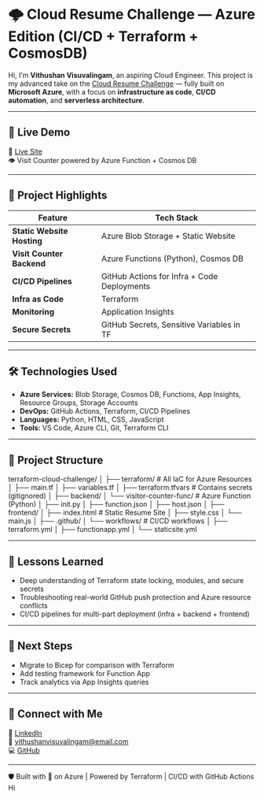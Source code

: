 # 🌩️ Cloud Resume Challenge — Azure Edition (CI/CD + Terraform + CosmosDB)

Hi, I’m **Vithushan Visuvalingam**, an aspiring Cloud Engineer. This project is my advanced take on the [Cloud Resume Challenge](https://cloudresumechallenge.dev/) — fully built on **Microsoft Azure**, with a focus on **infrastructure as code**, **CI/CD automation**, and **serverless architecture**.

---

## 📌 Live Demo

🔗 [Live Site](https://vithustorageterra.z9.web.core.windows.net)  
👁️ Visit Counter powered by Azure Function + Cosmos DB

---

## 🚀 Project Highlights

| Feature                          | Tech Stack                                   |
|----------------------------------|-----------------------------------------------|
| **Static Website Hosting**       | Azure Blob Storage + Static Website           |
| **Visit Counter Backend**        | Azure Functions (Python), Cosmos DB           |
| **CI/CD Pipelines**              | GitHub Actions for Infra + Code Deployments   |
| **Infra as Code**                | Terraform                                     |
| **Monitoring**                   | Application Insights                          |
| **Secure Secrets**               | GitHub Secrets, Sensitive Variables in TF     |

---

## 🛠️ Technologies Used

- **Azure Services:** Blob Storage, Cosmos DB, Functions, App Insights, Resource Groups, Storage Accounts
- **DevOps:** GitHub Actions, Terraform, CI/CD Pipelines
- **Languages:** Python, HTML, CSS, JavaScript
- **Tools:** VS Code, Azure CLI, Git, Terraform CLI

---

## 📂 Project Structure

terraform-cloud-challenge/
│
├── terraform/ # All IaC for Azure Resources
│ ├── main.tf
│ ├── variables.tf
│ ├── terraform.tfvars # Contains secrets (gitignored)
│
├── backend/
│ └── visitor-counter-func/ # Azure Function (Python)
│ ├── init.py
│ ├── function.json
│ ├── host.json
│
├── frontend/
│ ├── index.html # Static Resume Site
│ ├── style.css
│ └── main.js
│
├── .github/
│ └── workflows/ # CI/CD workflows
│ ├── terraform.yml
│ ├── functionapp.yml
│ └── staticsite.yml


---

## 🧠 Lessons Learned

- Deep understanding of Terraform state locking, modules, and secure secrets
- Troubleshooting real-world GitHub push protection and Azure resource conflicts
- CI/CD pipelines for multi-part deployment (infra + backend + frontend)

---

## 🎯 Next Steps

- Migrate to Bicep for comparison with Terraform
- Add testing framework for Function App
- Track analytics via App Insights queries

---

## 🤝 Connect with Me

🔗 [LinkedIn](https://linkedin.com/in/vithushan-visuvalingam-3aa0611b8)  
📧 vithushanvisuvalingam@email.com  
💻 [GitHub](https://github.com/CloudWithVithu)

---

🛡️ Built with 💙 on Azure | Powered by Terraform | CI/CD with GitHub Actions
Hi

